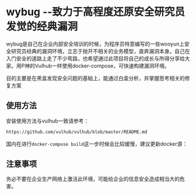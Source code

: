 # wybug --致力于高程度还原安全研究员发觉的经典漏洞

wybug是自己在企业内部安全培训的时候，为程序员特意编写的一些wooyun上安全研究员经典的漏洞环境，立志于抛开不相关的业务模型，直奔漏洞本身。自己在入门安全的道路上走了不少弯路，也希望通过此项目将自己的成长与所得分享给大家。用P神的Vulhub一样使用docker-compose，可快速构建漏洞环境。

目的主要是在黑盒发现安全问题的基础上，能通过白盒分析，并掌握思考相关的修复方案

## 使用方法

安装使用方法与vulhub一致请参考：
```bash
https://github.com/vulhub/vulhub/blob/master/README.md
```

国内在进行`docker-compose build`这一步时候会比较缓慢，建议更新docker源：



## 注意事项

务必不要在企业生产网络上激活此环境，可能给企业的信息安全造成相当大的危害。


